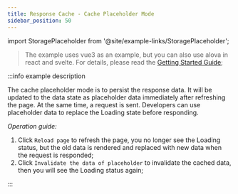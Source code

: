 ```yaml
---
title: Response Cache - Cache Placeholder Mode
sidebar_position: 50
---
```


import StoragePlaceholder from '@site/example-links/StoragePlaceholder';

> The example uses vue3 as an example, but you can also use alova in react and svelte. For details, please read the [Getting Started Guide](/tutorial/getting-started/overview);

<StoragePlaceholder></StoragePlaceholder>

:::info example description

The cache placeholder mode is to persist the response data. It will be updated to the data state as placeholder data immediately after refreshing the page. At the same time, a request is sent. Developers can use placeholder data to replace the Loading state before responding.

_Operation guide:_

1. Click `Reload page` to refresh the page, you no longer see the Loading status, but the old data is rendered and replaced with new data when the request is responded;
2. Click `Invalidate the data of placeholder` to invalidate the cached data, then you will see the Loading status again;

:::
